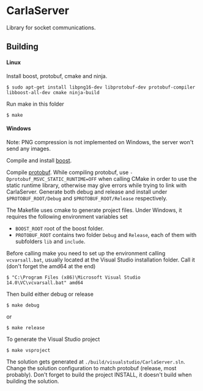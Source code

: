 CarlaServer
===========

Library for socket communications.

Building
--------

#### Linux

Install boost, protobuf, cmake and ninja.

    $ sudo apt-get install libpng16-dev libprotobuf-dev protobuf-compiler libboost-all-dev cmake ninja-build

Run make in this folder

    $ make

#### Windows

Note: PNG compression is not implemented on Windows, the server won't send any
images.

Compile and install [boost](http://www.boost.org/).

Compile [protobuf](https://developers.google.com/protocol-buffers/). While
compiling protobuf, use `-Dprotobuf_MSVC_STATIC_RUNTIME=OFF` when calling CMake
in order to use the static runtime library, otherwise may give errors while
trying to link with CarlaServer. Generate both debug and release and install
under `$PROTOBUF_ROOT/Debug` and `$PROTOBUF_ROOT/Release` respectively.

The Makefile uses cmake to generate project files. Under Windows, it requires
the following environment variables set

  * `BOOST_ROOT` root of the boost folder.
  * `PROTOBUF_ROOT` contains two folder `Debug` and `Release`, each of them with subfolders `lib` and `include`.

Before calling make you need to set up the environment calling `vcvarsall.bat`,
usually located at the Visual Studio installation folder. Call it (don't forget
the amd64 at the end)

    $ "C:\Program Files (x86)\Microsoft Visual Studio 14.0\VC\vcvarsall.bat" amd64

Then build either debug or release

    $ make debug

or

    $ make release

To generate the Visual Studio project

    $ make vsproject

The solution gets generated at `./build/visualstudio/CarlaServer.sln`. Change
the solution configuration to match protobuf (release, most probably). Don't
forget to build the project INSTALL, it doesn't build when building the
solution.
